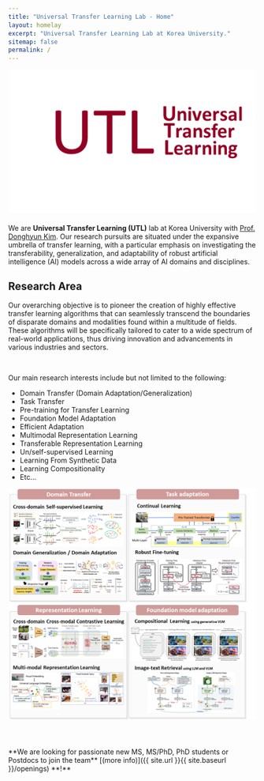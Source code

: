 ```yaml
---
title: "Universal Transfer Learning Lab - Home"
layout: homelay
excerpt: "Universal Transfer Learning Lab at Korea University."
sitemap: false
permalink: /
---
```

<div style="text-align: center; margin-bottom: 20px;">
  <img src="../images/logopic/logo_UTL.png" alt="UTL Lab Logo" style="width: 500px; height: auto;">
</div>
We are <strong>Universal Transfer Learning (UTL)</strong> lab at Korea University with <a href="https://cs-people.bu.edu/donhk/">Prof. Donghyun Kim</a>. Our research pursuits are situated under the expansive umbrella of transfer learning, with a particular emphasis on investigating the transferability, generalization, and adaptability of robust artificial intelligence (AI) models across a wide array of AI domains and disciplines.

<h2 id="research-area">Research Area</h2>
<p>Our overarching objective is to pioneer the creation of highly effective transfer learning algorithms that can seamlessly transcend the boundaries of disparate domains and modalities found within a multitude of fields. These algorithms will be specifically tailored to cater to a wide spectrum of real-world applications, thus driving innovation and advancements in various industries and sectors. </p>
<br />

<p>Our main research interests include but not limited to the following: </p>
<ul>
  <li>Domain Transfer (Domain Adaptation/Generalization) </li>
  <li>Task Transfer</li>
  <li>Pre-training for Transfer Learning</li>
  <li>Foundation Model Adaptation</li>
  <li>Efficient Adaptation</li>
  <li>Multimodal Representation Learning</li>
  <li>Transferable Representation Learning</li>
  <li>Un/self-supervised Learning</li>
  <li>Learning From Synthetic Data</li>
  <li>Learning Compositionality</li>
  <li>Etc…</li>
</ul>

<div style="text-align: center; margin-bottom: 20px;">
  <img src="../images/picpic/research.png" alt="UTL Research" style="width: 500px; height: auto;">
</div>

<br />
<br />
**We are  looking for passionate new MS, MS/PhD, PhD students or Postdocs to join the team** [(more info)]({{ site.url }}{{ site.baseurl }}/openings) **!**

